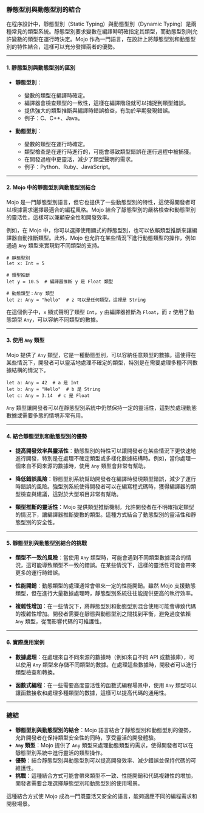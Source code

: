 ### **靜態型別與動態型別的結合**

在程序設計中，靜態型別（Static Typing）與動態型別（Dynamic Typing）是兩種常見的類型系統。靜態型別要求變數在編譯時明確指定其類型，而動態型別則允許變數的類型在運行時決定。Mojo 作為一門語言，在設計上將靜態型別和動態型別的特性結合，這樣可以充分發揮兩者的優勢。

---

#### **1. 靜態型別與動態型別的區別**

- **靜態型別**：
  - 變數的類型在編譯時確定。
  - 編譯器會檢查類型的一致性，這樣在編譯階段就可以捕捉到類型錯誤。
  - 提供強大的類型推斷與編譯時錯誤檢查，有助於早期發現錯誤。
  - 例子：C、C++、Java。

- **動態型別**：
  - 變數的類型在運行時確定。
  - 類型檢查是在運行時進行的，可能會導致類型錯誤在運行過程中被捕獲。
  - 在開發過程中更靈活，減少了類型聲明的需求。
  - 例子：Python、Ruby、JavaScript。

---

#### **2. Mojo 中的靜態型別與動態型別結合**

Mojo 是一門靜態型別語言，但它也提供了一些動態型別的特性，這使得開發者可以根據需求選擇最適合的編程風格。Mojo 結合了靜態型別的嚴格檢查和動態型別的靈活性，這樣可以兼顧安全性和開發效率。

例如，在 Mojo 中，你可以選擇使用顯式的靜態型別，也可以依賴類型推斷來讓編譯器自動推斷類型。此外，Mojo 也允許在某些情況下進行動態類型的操作，例如通過 `Any` 類型來實現對不同類型的支持。

```mojo
# 靜態型別
let x: Int = 5

# 類型推斷
let y = 10.5  # 編譯器推斷 y 是 Float 類型

# 動態類型：Any 類型
let z: Any = "hello"  # z 可以是任何類型，這裡是 String
```

在這個例子中，`x` 顯式聲明了類型 `Int`，`y` 由編譯器推斷為 `Float`，而 `z` 使用了動態類型 `Any`，可以容納不同類型的數據。

---

#### **3. 使用 `Any` 類型**

Mojo 提供了 `Any` 類型，它是一種動態型別，可以容納任意類型的數據。這使得在某些情況下，開發者可以靈活地處理不確定的類型，特別是在需要處理多種不同數據結構的情況下。

```mojo
let a: Any = 42  # a 是 Int
let b: Any = "Hello"  # b 是 String
let c: Any = 3.14  # c 是 Float
```

`Any` 類型讓開發者可以在靜態型別系統中仍然保持一定的靈活性，這對於處理動態數據或需要多態的情境非常有用。

---

#### **4. 結合靜態型別和動態型別的優勢**

- **提高開發效率與靈活性**：動態型別的特性可以讓開發者在某些情況下更快速地進行開發，特別是在處理不確定類型或多樣化數據結構時。例如，當你處理一個來自不同來源的數據時，使用 `Any` 類型會非常有幫助。
  
- **降低錯誤風險**：靜態型別系統幫助開發者在編譯時發現類型錯誤，減少了運行時錯誤的風險。強型別系統使得開發者可以在編寫程式碼時，獲得編譯器的類型檢查與建議，這對於大型項目非常有幫助。

- **類型推斷的靈活性**：Mojo 提供類型推斷機制，允許開發者在不明確指定類型的情況下，讓編譯器推斷變數的類型。這種方式結合了動態型別的靈活性和靜態型別的安全性。

---

#### **5. 靜態型別與動態型別結合的挑戰**

- **類型不一致的風險**：當使用 `Any` 類型時，可能會遇到不同類型數據混合的情況，這可能導致類型不一致的錯誤。在某些情況下，這樣的靈活性可能會帶來更多的運行時錯誤。
  
- **性能開銷**：動態類型的處理通常會帶來一定的性能開銷。雖然 Mojo 支援動態類型，但在進行大量數據處理時，靜態型別系統往往能提供更高的執行效率。

- **複雜性增加**：在一些情況下，將靜態型別和動態型別混合使用可能會導致代碼的複雜性增加。開發者需要在靜態與動態型別之間找到平衡，避免過度依賴 `Any` 類型，從而影響代碼的可維護性。

---

#### **6. 實際應用案例**

- **數據處理**：在處理來自不同來源的數據時（例如來自不同 API 或數據庫），可以使用 `Any` 類型來存儲不同類型的數據。在處理這些數據時，開發者可以進行類型檢查和轉換。
  
- **函數式編程**：在一些需要高度靈活性的函數式編程場景中，使用 `Any` 類型可以讓函數接收和處理多種類型的數據，這樣可以提高代碼的通用性。

---

### **總結**

- **靜態型別與動態型別的結合**：Mojo 語言結合了靜態型別和動態型別的優勢，允許開發者在保持類型安全性的同時，享受靈活的開發體驗。
- **`Any` 類型**：Mojo 提供了 `Any` 類型來處理動態類型的需求，使得開發者可以在靜態型別系統中進行靈活的類型操作。
- **優勢**：結合靜態型別與動態型別可以提高開發效率、減少錯誤並保持代碼的可維護性。
- **挑戰**：這種結合方式可能會帶來類型不一致、性能開銷和代碼複雜性的增加，開發者需要合理選擇靜態型別和動態型別的使用場景。

這種結合方式使 Mojo 成為一門既靈活又安全的語言，能夠適應不同的編程需求和開發場景。